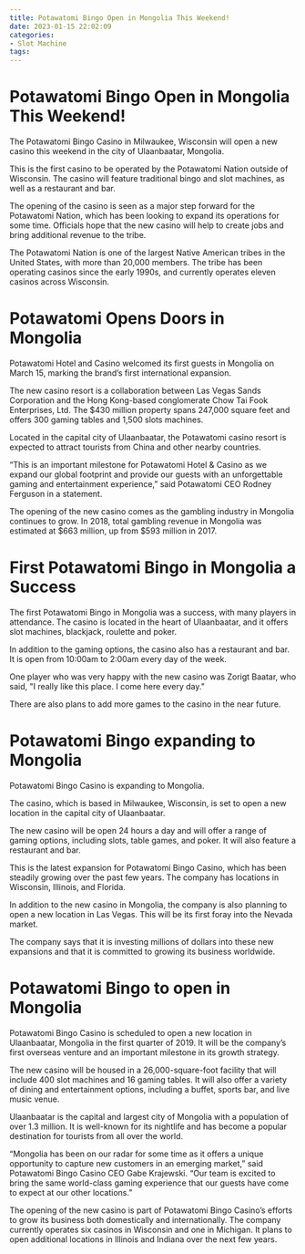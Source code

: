 ```yaml
---
title: Potawatomi Bingo Open in Mongolia This Weekend!
date: 2023-01-15 22:02:09
categories:
- Slot Machine
tags:
---
```



#  Potawatomi Bingo Open in Mongolia This Weekend!

The Potawatomi Bingo Casino in Milwaukee, Wisconsin will open a new casino this weekend in the city of Ulaanbaatar, Mongolia.

This is the first casino to be operated by the Potawatomi Nation outside of Wisconsin. The casino will feature traditional bingo and slot machines, as well as a restaurant and bar.

The opening of the casino is seen as a major step forward for the Potawatomi Nation, which has been looking to expand its operations for some time. Officials hope that the new casino will help to create jobs and bring additional revenue to the tribe.

The Potawatomi Nation is one of the largest Native American tribes in the United States, with more than 20,000 members. The tribe has been operating casinos since the early 1990s, and currently operates eleven casinos across Wisconsin.

#  Potawatomi Opens Doors in Mongolia

Potawatomi Hotel and Casino welcomed its first guests in Mongolia on March 15, marking the brand’s first international expansion.

The new casino resort is a collaboration between Las Vegas Sands Corporation and the Hong Kong-based conglomerate Chow Tai Fook Enterprises, Ltd. The $430 million property spans 247,000 square feet and offers 300 gaming tables and 1,500 slots machines.

Located in the capital city of Ulaanbaatar, the Potawatomi casino resort is expected to attract tourists from China and other nearby countries.

“This is an important milestone for Potawatomi Hotel & Casino as we expand our global footprint and provide our guests with an unforgettable gaming and entertainment experience,” said Potawatomi CEO Rodney Ferguson in a statement.

The opening of the new casino comes as the gambling industry in Mongolia continues to grow. In 2018, total gambling revenue in Mongolia was estimated at $663 million, up from $593 million in 2017.

#  First Potawatomi Bingo in Mongolia a Success

The first Potawatomi Bingo in Mongolia was a success, with many players in attendance. The casino is located in the heart of Ulaanbaatar, and it offers slot machines, blackjack, roulette and poker.

In addition to the gaming options, the casino also has a restaurant and bar. It is open from 10:00am to 2:00am every day of the week.

One player who was very happy with the new casino was Zorigt Baatar, who said, "I really like this place. I come here every day."

There are also plans to add more games to the casino in the near future.

#  Potawatomi Bingo expanding to Mongolia

Potawatomi Bingo Casino is expanding to Mongolia.

The casino, which is based in Milwaukee, Wisconsin, is set to open a new location in the capital city of Ulaanbaatar.

The new casino will be open 24 hours a day and will offer a range of gaming options, including slots, table games, and poker. It will also feature a restaurant and bar.

This is the latest expansion for Potawatomi Bingo Casino, which has been steadily growing over the past few years. The company has locations in Wisconsin, Illinois, and Florida.

In addition to the new casino in Mongolia, the company is also planning to open a new location in Las Vegas. This will be its first foray into the Nevada market.

The company says that it is investing millions of dollars into these new expansions and that it is committed to growing its business worldwide.

#  Potawatomi Bingo to open in Mongolia

Potawatomi Bingo Casino is scheduled to open a new location in Ulaanbaatar, Mongolia in the first quarter of 2019. It will be the company’s first overseas venture and an important milestone in its growth strategy.

The new casino will be housed in a 26,000-square-foot facility that will include 400 slot machines and 16 gaming tables. It will also offer a variety of dining and entertainment options, including a buffet, sports bar, and live music venue.

Ulaanbaatar is the capital and largest city of Mongolia with a population of over 1.3 million. It is well-known for its nightlife and has become a popular destination for tourists from all over the world.

“Mongolia has been on our radar for some time as it offers a unique opportunity to capture new customers in an emerging market,” said Potawatomi Bingo Casino CEO Gabe Krajewski. “Our team is excited to bring the same world-class gaming experience that our guests have come to expect at our other locations.”

The opening of the new casino is part of Potawatomi Bingo Casino’s efforts to grow its business both domestically and internationally. The company currently operates six casinos in Wisconsin and one in Michigan. It plans to open additional locations in Illinois and Indiana over the next few years.